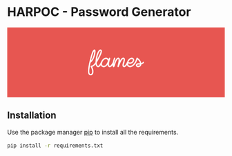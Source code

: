 # HARPOC - Password Generator
<img align="center" src="https://raw.githubusercontent.com/chadsantiago/Flames/main/banner.png"/>


## Installation

Use the package manager [pip](https://pip.pypa.io/en/stable/) to install all the requirements.

```bash
pip install -r requirements.txt
```

